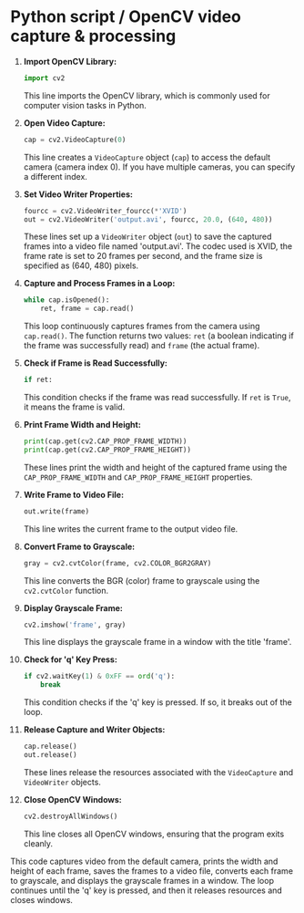 # Python script / OpenCV video capture & processing

1. **Import OpenCV Library:**
   ```python
   import cv2
   ```
   This line imports the OpenCV library, which is commonly used for computer vision tasks in Python.

2. **Open Video Capture:**
   ```python
   cap = cv2.VideoCapture(0)
   ```
   This line creates a `VideoCapture` object (`cap`) to access the default camera (camera index 0). If you have multiple cameras, you can specify a different index.

3. **Set Video Writer Properties:**
   ```python
   fourcc = cv2.VideoWriter_fourcc(*'XVID')
   out = cv2.VideoWriter('output.avi', fourcc, 20.0, (640, 480))
   ```
   These lines set up a `VideoWriter` object (`out`) to save the captured frames into a video file named 'output.avi'. The codec used is XVID, the frame rate is set to 20 frames per second, and the frame size is specified as (640, 480) pixels.

4. **Capture and Process Frames in a Loop:**
   ```python
   while cap.isOpened():
       ret, frame = cap.read()
   ```
   This loop continuously captures frames from the camera using `cap.read()`. The function returns two values: `ret` (a boolean indicating if the frame was successfully read) and `frame` (the actual frame).

5. **Check if Frame is Read Successfully:**
   ```python
   if ret:
   ```
   This condition checks if the frame was read successfully. If `ret` is `True`, it means the frame is valid.

6. **Print Frame Width and Height:**
   ```python
   print(cap.get(cv2.CAP_PROP_FRAME_WIDTH))
   print(cap.get(cv2.CAP_PROP_FRAME_HEIGHT))
   ```
   These lines print the width and height of the captured frame using the `CAP_PROP_FRAME_WIDTH` and `CAP_PROP_FRAME_HEIGHT` properties.

7. **Write Frame to Video File:**
   ```python
   out.write(frame)
   ```
   This line writes the current frame to the output video file.

8. **Convert Frame to Grayscale:**
   ```python
   gray = cv2.cvtColor(frame, cv2.COLOR_BGR2GRAY)
   ```
   This line converts the BGR (color) frame to grayscale using the `cv2.cvtColor` function.

9. **Display Grayscale Frame:**
   ```python
   cv2.imshow('frame', gray)
   ```
   This line displays the grayscale frame in a window with the title 'frame'.

10. **Check for 'q' Key Press:**
    ```python
    if cv2.waitKey(1) & 0xFF == ord('q'):
        break
    ```
    This condition checks if the 'q' key is pressed. If so, it breaks out of the loop.

11. **Release Capture and Writer Objects:**
    ```python
    cap.release()
    out.release()
    ```
    These lines release the resources associated with the `VideoCapture` and `VideoWriter` objects.

12. **Close OpenCV Windows:**
    ```python
    cv2.destroyAllWindows()
    ```
    This line closes all OpenCV windows, ensuring that the program exits cleanly.

This code captures video from the default camera, prints the width and height of each frame, saves the frames to a video file, converts each frame to grayscale, and displays the grayscale frames in a window. The loop continues until the 'q' key is pressed, and then it releases resources and closes windows.

